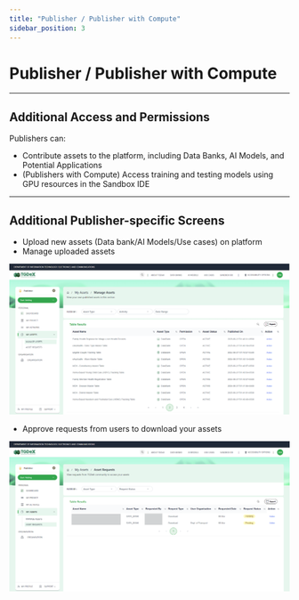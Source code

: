 ```yaml
---
title: "Publisher / Publisher with Compute"
sidebar_position: 3
---
```


# Publisher / Publisher with Compute

---

## Additional Access and Permissions

Publishers can:
- Contribute assets to the platform, including Data Banks, AI Models, and Potential Applications
- (Publishers with Compute) Access training and testing models using GPU resources in the Sandbox IDE

---

## Additional Publisher-specific Screens

- Upload new assets (Data bank/AI Models/Use cases) on platform
- Manage uploaded assets 

![fig85](./img/fig85.png)

- Approve requests from users to download your assets

![fig86](./img/fig86.png)